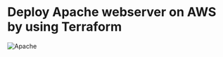 # Deploy Apache webserver on AWS by using Terraform

![Apache](https://github.com/user-attachments/assets/0801fced-690a-406c-bcbf-fff9ddd8c355)

